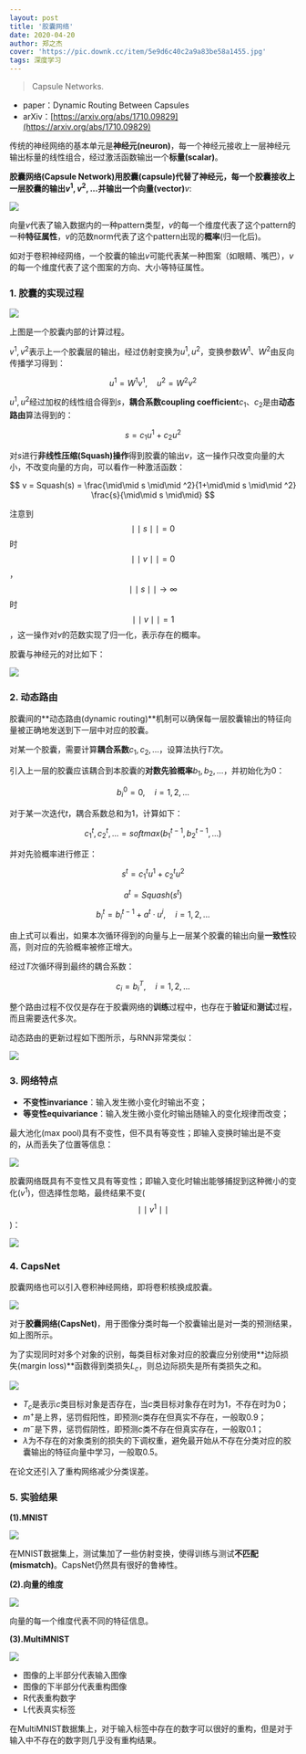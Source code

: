 ```yaml
---
layout: post
title: '胶囊网络'
date: 2020-04-20
author: 郑之杰
cover: 'https://pic.downk.cc/item/5e9d6c40c2a9a83be58a1455.jpg'
tags: 深度学习
---
```


> Capsule Networks.

- paper：Dynamic Routing Between Capsules
- arXiv：[https://arxiv.org/abs/1710.09829](https://arxiv.org/abs/1710.09829)


传统的神经网络的基本单元是**神经元(neuron)**，每一个神经元接收上一层神经元输出标量的线性组合，经过激活函数输出一个**标量(scalar)**。

**胶囊网络(Capsule Network)**用**胶囊(capsule)**代替了神经元，每一个胶囊接收上一层胶囊的输出$v^1,v^2,...$并输出一个**向量(vector)**$v$:

![](https://pic.downk.cc/item/5e9d6631c2a9a83be583701c.jpg)

向量$v$代表了输入数据内的一种pattern类型，$v$的每一个维度代表了这个pattern的一种**特征属性**，$v$的范数norm代表了这个pattern出现的**概率**(归一化后)。

如对于卷积神经网络，一个胶囊的输出$v$可能代表某一种图案（如眼睛、嘴巴），$v$的每一个维度代表了这个图案的方向、大小等特征属性。

### 1. 胶囊的实现过程

![](https://pic.downk.cc/item/5e9d67b6c2a9a83be584fa9d.jpg)

上图是一个胶囊内部的计算过程。

$v^1,v^2$表示上一个胶囊层的输出，经过仿射变换为$u^1,u^2$，变换参数$W^1$、$W^2$由反向传播学习得到：

$$ u^1 = W^1v^1, \quad u^2 = W^2v^2 $$

$u^1,u^2$经过加权的线性组合得到$s$，**耦合系数coupling coefficient**$c_1$、$c_2$是由**动态路由**算法得到的：

$$ s = c_1u^1 + c_2u^2 $$

对$s$进行**非线性压缩(Squash)操作**得到胶囊的输出$v$，这一操作只改变向量的大小，不改变向量的方向，可以看作一种激活函数：

$$ v = Squash(s) = \frac{\mid\mid s \mid\mid ^2}{1+\mid\mid s \mid\mid ^2} \frac{s}{\mid\mid s \mid\mid} $$

注意到$$\mid\mid s \mid\mid = 0$$时$$\mid\mid v \mid\mid = 0$$，$$\mid\mid s \mid\mid → ∞$$时$$\mid\mid v \mid\mid = 1$$，这一操作对$v$的范数实现了归一化，表示存在的概率。

胶囊与神经元的对比如下：

![](https://pic.downk.cc/item/5e9d6d74c2a9a83be58b5302.jpg)

### 2. 动态路由
胶囊间的**动态路由(dynamic routing)**机制可以确保每一层胶囊输出的特征向量被正确地发送到下一层中对应的胶囊。

对某一个胶囊，需要计算**耦合系数**$c_1,c_2,...$，设算法执行$T$次。

引入上一层的胶囊应该耦合到本胶囊的**对数先验概率**$b_1,b_2,...$，并初始化为0：

$$ b_i^0 = 0, \quad i=1,2,... $$

对于某一次迭代$t$，耦合系数总和为1，计算如下：

$$ c_1^t, c_2^t, ... = softmax(b_1^{t-1},b_2^{t-1},...) $$

并对先验概率进行修正：

$$ s^t = c_1^tu^1 + c_2^tu^2 $$

$$ a^t = Squash(s^t) $$

$$ b_i^t = b_i^{t-1} + a^t·u^i, \quad i=1,2,... $$

由上式可以看出，如果本次循环得到的向量与上一层某个胶囊的输出向量**一致性**较高，则对应的先验概率被修正增大。

经过$T$次循环得到最终的耦合系数：

$$ c_i = b_i^T, \quad i=1,2,... $$

整个路由过程不仅仅是存在于胶囊网络的**训练**过程中，也存在于**验证**和**测试**过程，而且需要迭代多次。

动态路由的更新过程如下图所示，与RNN非常类似：

![](https://pic.downk.cc/item/5e9d733fc2a9a83be5915981.jpg)

### 3. 网络特点
- **不变性invariance**：输入发生微小变化时输出不变；
- **等变性equivariance**：输入发生微小变化时输出随输入的变化规律而改变；

最大池化(max pool)具有不变性，但不具有等变性；即输入变换时输出是不变的，从而丢失了位置等信息：

![](https://pic.downk.cc/item/5e9d726dc2a9a83be5907eae.jpg)

胶囊网络既具有不变性又具有等变性；即输入变化时输出能够捕捉到这种微小的变化($v^1$)，但选择性忽略，最终结果不变($$\mid\mid v^1 \mid\mid$$)：

![](https://pic.downk.cc/item/5e9d72b5c2a9a83be590d9cb.jpg)

### 4. CapsNet
胶囊网络也可以引入卷积神经网络，即将卷积核换成胶囊。

![](https://pic.downk.cc/item/5e9d7429c2a9a83be5924fc3.jpg)

对于**胶囊网络(CapsNet)**，用于图像分类时每一个胶囊输出是对一类的预测结果，如上图所示。

为了实现同时对多个对象的识别，每类目标对象对应的胶囊应分别使用**边际损失(margin loss)**函数得到类损失$L_c$，则总边际损失是所有类损失之和。

![](https://pic.downk.cc/item/5e9d80f5c2a9a83be59fc61e.jpg)

- $T_c$是表示$c$类目标对象是否存在，当$c$类目标对象存在时为1，不存在时为0；
- $m^+$是上界，惩罚假阳性，即预测$c$类存在但真实不存在，一般取0.9；
- $m^-$是下界，惩罚假阴性，即预测$c$类不存在但真实存在，一般取0.1；
- $λ$为不存在的对象类别的损失的下调权重，避免最开始从不存在分类对应的胶囊输出的特征向量中学习，一般取0.5。

在论文还引入了重构网络减少分类误差。

### 5. 实验结果

**(1).MNIST**

![](https://pic.downk.cc/item/5e9d74f3c2a9a83be593072e.jpg)

在MNIST数据集上，测试集加了一些仿射变换，使得训练与测试**不匹配(mismatch)**。CapsNet仍然具有很好的鲁棒性。

**(2).向量的维度**

![](https://pic.downk.cc/item/5e9d752ac2a9a83be5933bf6.jpg)

向量的每一个维度代表不同的特征信息。

**(3).MultiMNIST**

![](https://pic.downk.cc/item/5e9d7572c2a9a83be593843d.jpg)

- 图像的上半部分代表输入图像
- 图像的下半部分代表重构图像
- R代表重构数字
- L代表真实标签

在MultiMNIST数据集上，对于输入标签中存在的数字可以很好的重构，但是对于输入中不存在的数字则几乎没有重构结果。



